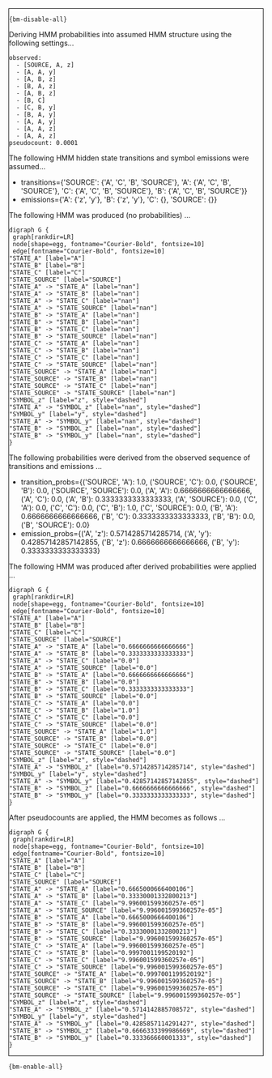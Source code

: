 <div style="border:1px solid black;">

`{bm-disable-all}`

Deriving HMM probabilities into assumed HMM structure using the following settings...

```
observed:
  - [SOURCE, A, z]
  - [A, A, y]
  - [A, B, z]
  - [B, A, z]
  - [A, B, z]
  - [B, C]
  - [C, B, y]
  - [B, A, y]
  - [A, A, y]
  - [A, A, z]
  - [A, A, z]
pseudocount: 0.0001

```

The following HMM hidden state transitions and symbol emissions were assumed...

 * transitions={'SOURCE': {'A', 'C', 'B', 'SOURCE'}, 'A': {'A', 'C', 'B', 'SOURCE'}, 'C': {'A', 'C', 'B', 'SOURCE'}, 'B': {'A', 'C', 'B', 'SOURCE'}}
 * emissions={'A': {'z', 'y'}, 'B': {'z', 'y'}, 'C': {}, 'SOURCE': {}}

The following HMM was produced (no probabilities) ...

```{dot}
digraph G {
 graph[rankdir=LR]
 node[shape=egg, fontname="Courier-Bold", fontsize=10]
 edge[fontname="Courier-Bold", fontsize=10]
"STATE_A" [label="A"]
"STATE_B" [label="B"]
"STATE_C" [label="C"]
"STATE_SOURCE" [label="SOURCE"]
"STATE_A" -> "STATE_A" [label="nan"]
"STATE_A" -> "STATE_B" [label="nan"]
"STATE_A" -> "STATE_C" [label="nan"]
"STATE_A" -> "STATE_SOURCE" [label="nan"]
"STATE_B" -> "STATE_A" [label="nan"]
"STATE_B" -> "STATE_B" [label="nan"]
"STATE_B" -> "STATE_C" [label="nan"]
"STATE_B" -> "STATE_SOURCE" [label="nan"]
"STATE_C" -> "STATE_A" [label="nan"]
"STATE_C" -> "STATE_B" [label="nan"]
"STATE_C" -> "STATE_C" [label="nan"]
"STATE_C" -> "STATE_SOURCE" [label="nan"]
"STATE_SOURCE" -> "STATE_A" [label="nan"]
"STATE_SOURCE" -> "STATE_B" [label="nan"]
"STATE_SOURCE" -> "STATE_C" [label="nan"]
"STATE_SOURCE" -> "STATE_SOURCE" [label="nan"]
"SYMBOL_z" [label="z", style="dashed"]
"STATE_A" -> "SYMBOL_z" [label="nan", style="dashed"]
"SYMBOL_y" [label="y", style="dashed"]
"STATE_A" -> "SYMBOL_y" [label="nan", style="dashed"]
"STATE_B" -> "SYMBOL_z" [label="nan", style="dashed"]
"STATE_B" -> "SYMBOL_y" [label="nan", style="dashed"]
}
```

The following probabilities were derived from the observed sequence of transitions and emissions ...

 * transition_probs={('SOURCE', 'A'): 1.0, ('SOURCE', 'C'): 0.0, ('SOURCE', 'B'): 0.0, ('SOURCE', 'SOURCE'): 0.0, ('A', 'A'): 0.6666666666666666, ('A', 'C'): 0.0, ('A', 'B'): 0.3333333333333333, ('A', 'SOURCE'): 0.0, ('C', 'A'): 0.0, ('C', 'C'): 0.0, ('C', 'B'): 1.0, ('C', 'SOURCE'): 0.0, ('B', 'A'): 0.6666666666666666, ('B', 'C'): 0.3333333333333333, ('B', 'B'): 0.0, ('B', 'SOURCE'): 0.0}
 * emission_probs={('A', 'z'): 0.5714285714285714, ('A', 'y'): 0.42857142857142855, ('B', 'z'): 0.6666666666666666, ('B', 'y'): 0.3333333333333333}

The following HMM was produced after derived probabilities were applied ...

```{dot}
digraph G {
 graph[rankdir=LR]
 node[shape=egg, fontname="Courier-Bold", fontsize=10]
 edge[fontname="Courier-Bold", fontsize=10]
"STATE_A" [label="A"]
"STATE_B" [label="B"]
"STATE_C" [label="C"]
"STATE_SOURCE" [label="SOURCE"]
"STATE_A" -> "STATE_A" [label="0.6666666666666666"]
"STATE_A" -> "STATE_B" [label="0.3333333333333333"]
"STATE_A" -> "STATE_C" [label="0.0"]
"STATE_A" -> "STATE_SOURCE" [label="0.0"]
"STATE_B" -> "STATE_A" [label="0.6666666666666666"]
"STATE_B" -> "STATE_B" [label="0.0"]
"STATE_B" -> "STATE_C" [label="0.3333333333333333"]
"STATE_B" -> "STATE_SOURCE" [label="0.0"]
"STATE_C" -> "STATE_A" [label="0.0"]
"STATE_C" -> "STATE_B" [label="1.0"]
"STATE_C" -> "STATE_C" [label="0.0"]
"STATE_C" -> "STATE_SOURCE" [label="0.0"]
"STATE_SOURCE" -> "STATE_A" [label="1.0"]
"STATE_SOURCE" -> "STATE_B" [label="0.0"]
"STATE_SOURCE" -> "STATE_C" [label="0.0"]
"STATE_SOURCE" -> "STATE_SOURCE" [label="0.0"]
"SYMBOL_z" [label="z", style="dashed"]
"STATE_A" -> "SYMBOL_z" [label="0.5714285714285714", style="dashed"]
"SYMBOL_y" [label="y", style="dashed"]
"STATE_A" -> "SYMBOL_y" [label="0.42857142857142855", style="dashed"]
"STATE_B" -> "SYMBOL_z" [label="0.6666666666666666", style="dashed"]
"STATE_B" -> "SYMBOL_y" [label="0.3333333333333333", style="dashed"]
}
```

After pseudocounts are applied, the HMM becomes as follows ...

```{dot}
digraph G {
 graph[rankdir=LR]
 node[shape=egg, fontname="Courier-Bold", fontsize=10]
 edge[fontname="Courier-Bold", fontsize=10]
"STATE_A" [label="A"]
"STATE_B" [label="B"]
"STATE_C" [label="C"]
"STATE_SOURCE" [label="SOURCE"]
"STATE_A" -> "STATE_A" [label="0.6665000666400106"]
"STATE_A" -> "STATE_B" [label="0.33330001332800213"]
"STATE_A" -> "STATE_C" [label="9.996001599360257e-05"]
"STATE_A" -> "STATE_SOURCE" [label="9.996001599360257e-05"]
"STATE_B" -> "STATE_A" [label="0.6665000666400106"]
"STATE_B" -> "STATE_B" [label="9.996001599360257e-05"]
"STATE_B" -> "STATE_C" [label="0.33330001332800213"]
"STATE_B" -> "STATE_SOURCE" [label="9.996001599360257e-05"]
"STATE_C" -> "STATE_A" [label="9.996001599360257e-05"]
"STATE_C" -> "STATE_B" [label="0.9997001199520192"]
"STATE_C" -> "STATE_C" [label="9.996001599360257e-05"]
"STATE_C" -> "STATE_SOURCE" [label="9.996001599360257e-05"]
"STATE_SOURCE" -> "STATE_A" [label="0.9997001199520192"]
"STATE_SOURCE" -> "STATE_B" [label="9.996001599360257e-05"]
"STATE_SOURCE" -> "STATE_C" [label="9.996001599360257e-05"]
"STATE_SOURCE" -> "STATE_SOURCE" [label="9.996001599360257e-05"]
"SYMBOL_z" [label="z", style="dashed"]
"STATE_A" -> "SYMBOL_z" [label="0.5714142885708572", style="dashed"]
"SYMBOL_y" [label="y", style="dashed"]
"STATE_A" -> "SYMBOL_y" [label="0.4285857114291427", style="dashed"]
"STATE_B" -> "SYMBOL_z" [label="0.6666333399986669", style="dashed"]
"STATE_B" -> "SYMBOL_y" [label="0.333366660001333", style="dashed"]
}
```

</div>

`{bm-enable-all}`

